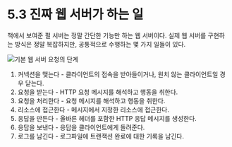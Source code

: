 # 5.3 진짜 웹 서버가 하는 일

책에서 보여준 펄 서버는 정말 간단한 기능만 하는 웹 서버이다. 실제 웹 서버를 구현하는 방식은 정말 복잡하지만, 공통적으로 수행하는 몇 가지 일들이 있다.

![기본 웹 서버 요청의 단계](https://user-images.githubusercontent.com/75570915/206896683-98bb6e7d-558d-4b2b-8254-7974f046d491.png)

1. 커넥션을 맺는다 - 클라이언트의 접속을 받아들이거나, 원치 않는 클라이언트일 경우 닫는다.
2. 요청을 받는다 - HTTP 요청 메시지를 해석하고 행동을 취한다.
3. 요청을 처리한다 - 요청 메시지를 해석하고 행동을 취한다.
4. 리소스에 접근한다 - 메시지에서 지정한 리소스에 접근한다.
5. 응답을 만든다 - 올바른 헤더를 포함한 HTTP 응답 메시지를 생성한다.
6. 응답을 보낸다 - 응답을 클라이언트에게 돌려준다.
7. 로그를 남긴다 - 로그파일에 트랜잭션 완료에 대한 기록을 남긴다.